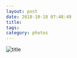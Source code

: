 ```yaml
---
layout: post
date: 2018-10-18 07:48:49
title: 
tags:
category: photos
---
```


![title](/assets/photoblog/daniel-legos.jpg)